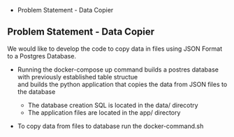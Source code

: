* Problem Statement - Data Copier

## Problem Statement - Data Copier
We would like to develop the code to copy data in files using JSON Format to a Postgres Database.

- Running the docker-compose up command builds a postres database with previously established table structue  
  and builds the python application that copies the data from JSON files to the database
  - The database creation SQL is located in the data/ direcotry
  - The application files are located in the app/ directory
  
- To copy data from files to database run the docker-command.sh 
  
 


